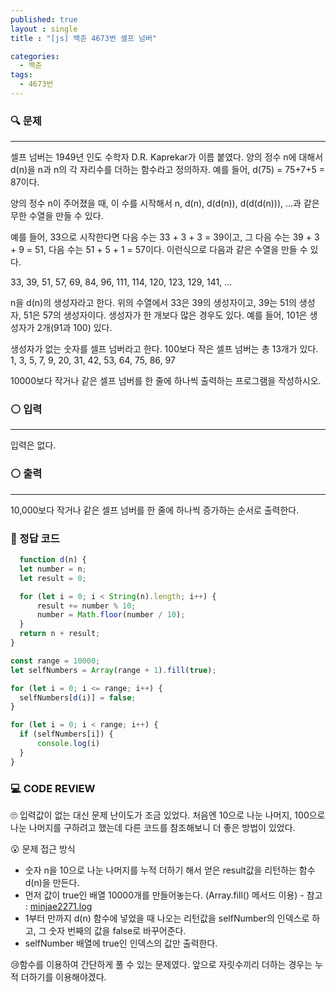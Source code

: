 ```yaml
---
published: true
layout : single
title : "[js] 백준 4673번 셀프 넘버"

categories:
  - 백준
tags:
  - 4673번
---
```


### 🔍 문제
----
셀프 넘버는 1949년 인도 수학자 D.R. Kaprekar가 이름 붙였다. 양의 정수 n에 대해서 d(n)을 n과 n의 각 자리수를 더하는 함수라고 정의하자. 예를 들어, d(75) = 75+7+5 = 87이다.

양의 정수 n이 주어졌을 때, 이 수를 시작해서 n, d(n), d(d(n)), d(d(d(n))), ...과 같은 무한 수열을 만들 수 있다. 

예를 들어, 33으로 시작한다면 다음 수는 33 + 3 + 3 = 39이고, 그 다음 수는 39 + 3 + 9 = 51, 다음 수는 51 + 5 + 1 = 57이다. 이런식으로 다음과 같은 수열을 만들 수 있다.

33, 39, 51, 57, 69, 84, 96, 111, 114, 120, 123, 129, 141, ...

n을 d(n)의 생성자라고 한다. 위의 수열에서 33은 39의 생성자이고, 39는 51의 생성자, 51은 57의 생성자이다. 생성자가 한 개보다 많은 경우도 있다. 예를 들어, 101은 생성자가 2개(91과 100) 있다. 

생성자가 없는 숫자를 셀프 넘버라고 한다. 100보다 작은 셀프 넘버는 총 13개가 있다. 1, 3, 5, 7, 9, 20, 31, 42, 53, 64, 75, 86, 97

10000보다 작거나 같은 셀프 넘버를 한 줄에 하나씩 출력하는 프로그램을 작성하시오.

### ⚪ 입력
----
입력은 없다.

### ⚪ 출력
---
10,000보다 작거나 같은 셀프 넘버를 한 줄에 하나씩 증가하는 순서로 출력한다.

### 📝 정답 코드
```javascript
  function d(n) {
  let number = n;
  let result = 0;

  for (let i = 0; i < String(n).length; i++) {
      result += number % 10;
      number = Math.floor(number / 10);
  }
  return n + result;
}

const range = 10000;
let selfNumbers = Array(range + 1).fill(true);

for (let i = 0; i <= range; i++) {
  selfNumbers[d(i)] = false;
}

for (let i = 0; i < range; i++) {
  if (selfNumbers[i]) {
      console.log(i)
  }
}
```

### 💻 CODE REVIEW

🙄 입력값이 없는 대신 문제 난이도가 조금 있었다. 처음엔 10으로 나눈 나머지, 100으로 나눈 나머지를 구하려고 했는데 다른 코드를 참조해보니 더 좋은 방법이 있었다.

😮 문제 접근 방식

* 숫자 n을 10으로 나눈 나머지를 누적 더하기 해서 얻은 result값을 리턴하는 함수 d(n)을 만든다.
* 먼저 값이 true인 배열 10000개를 만들어놓는다. (Array.fill() 메서드 이용) - 참고 : [minjae2271.log](https://velog.io/@minjae2271/Javascript-fill%EA%B3%BC-map%EC%9C%BC%EB%A1%9C-1%EB%B6%80%ED%84%B0-100%EA%B9%8C%EC%A7%80-%EB%B0%B0%EC%97%B4-%EC%83%9D%EC%84%B1%ED%95%98%EA%B8%B0)
* 1부터 만까지 d(n) 함수에 넣었을 때 나오는 리턴값을 selfNumber의 인덱스로 하고, 그 숫자 번째의 값을 false로 바꾸어준다.
* selfNumber 배열에 true인 인덱스의 값만 출력한다.

😢함수를 이용하여 간단하게 풀 수 있는 문제였다. 앞으로 자릿수끼리 더하는 경우는 누적 더하기를 이용해야겠다.



